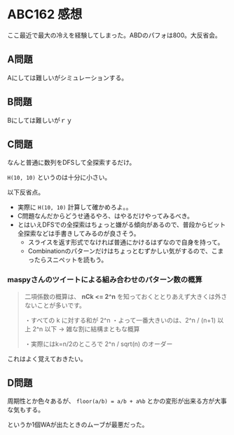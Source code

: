 # ABC162 感想

ここ最近で最大の冷えを経験してしまった。ABDのパフォは800。大反省会。

## A問題

Aにしては難しいがシミュレーションする。

## B問題

Bにしては難しいがｒｙ

## C問題

なんと普通に数列をDFSして全探索するだけ。

`H(10, 10)` というのは十分に小さい。

以下反省点。

- 実際に `H(10, 10)` 計算して確かめろよ。。
- C問題なんだからどうせ通るやろ、はやるだけやってみるべき。
- とはいえDFSでの全探索はちょっと嫌がる傾向があるので、普段からビット全探索などは手書きしてみるのが良さそう。
  - スライスを返す形式でなければ普通にかけるはずなので自身を持って。
  - Combinationのパターンだけはちょっとむずかしい気がするので、こまったらスニペットを読もう。

### maspyさんのツイートによる組み合わせのパターン数の概算

> 二項係数の概算は、
> **nCk <= 2^n**
> を知っておくととりあえず大きくは外さないことが多いです。
>
> ・すべての k に対する和が 2^n
> ・よって一番大きいのは、2^n / (n+1) 以上 2^n 以下 → 雑な割に結構まともな概算
>
> ・実際にはk=n/2のところで 2^n / sqrt(n) のオーダー

これはよく覚えておきたい。

## D問題

周期性とか色々あるが、 `floor(a/b) = a/b + a%b` とかの変形が出来る方が大事な気もする。

というか1個WAが出たときのムーブが最悪だった。

